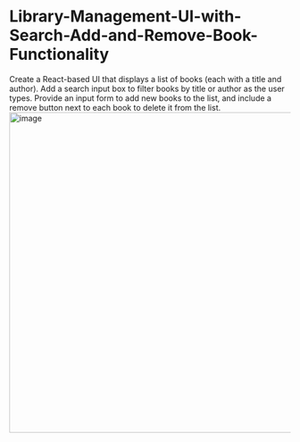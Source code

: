 # Library-Management-UI-with-Search-Add-and-Remove-Book-Functionality
Create a React-based UI that displays a list of books (each with a title and author). Add a search input box to filter books by title or author as the user types. Provide an input form to add new books to the list, and include a remove button next to each book to delete it from the list. 
<img width="826" height="574" alt="image" src="https://github.com/user-attachments/assets/285a34f8-9da1-4ba5-a2aa-0da44376b194" />
